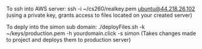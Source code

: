 To ssh into AWS server: ssh -i ~/cs260/realkey.pem ubuntu@44.218.26.102
(using a private key, grants access to files located on your created server)

To deply into the simon sub domain: ./deployFiles.sh -k ~/keys/production.pem -h yourdomain.click -s simon
(Takes changes made to project and deploys them to production server)





